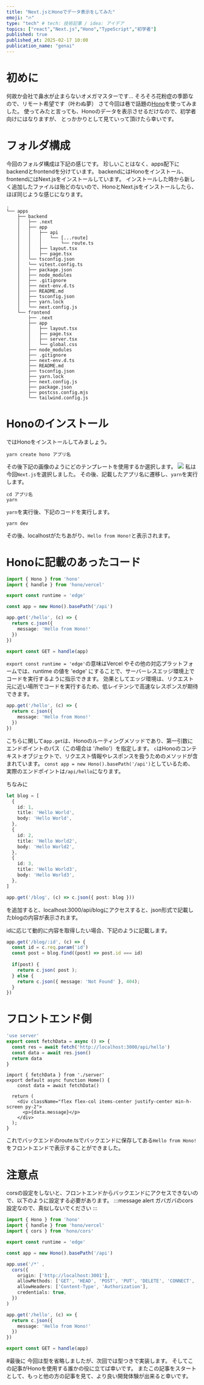 ```yaml
---
title: "Next.jsとHonoでデータ表示をしてみた"
emoji: "🔥"
type: "tech" # tech: 技術記事 / idea: アイデア
topics: ["react","Next.js","Hono","TypeScript","初学者"]
published: true
published_at: 2025-02-17 10:00
publication_name: "genai"
---
```


# 初めに
何故か会社で鼻水が止まらないオメガマスターです…
そろそろ花粉症の季節なので、リモート希望です（叶わぬ夢）
さて今回は巷で話題の[Hono](https://hono.dev/docs/getting-started/basic)を使ってみました。
使ってみたと言っても、Honoのデータを表示させるだけなので、初学者向けにはなりますが、
とっかかりとして見ていって頂けたら幸いです。

# フォルダ構成
今回のフォルダ構成は下記の感じです。
珍しいことはなく、apps配下にbackendとfrontendを分けています。
backendにはHonoをインストール、
frontendにはNext.jsをインストールしています。
インストールした時から新しく追加したファイルは殆どのないので、HonoとNext.jsをインストールしたら、ほぼ同じような感じになります。
```
.
└── apps
    ├── backend
    │   ├── .next
    │   ├── app
    │   │   ├── api
    │   │   │   └── [...route]
    │   │   │       └── route.ts
    │   │   ├── layout.tsx
    │   │   ├── page.tsx
    │   └── tsconfig.json
    │   └── vitest.config.ts
    │   ├── package.json
    │   ├── node_modules
    │   ├── .gitignore
    │   ├── next-env.d.ts
    │   ├── README.md
    │   ├── tsconfig.json
    │   ├── yarn.lock
    │   └── next.config.js
    └── frontend
        ├── .next
        ├── app
        │   ├── layout.tsx
        │   ├── page.tsx
        │   ├── server.tsx
        │   └── global.css
        ├── node_modules
        ├── .gitignore
        ├── next-env.d.ts
        ├── README.md
        ├── tsconfig.json
        ├── yarn.lock
        ├── next.config.js
        ├── package.json
        ├── postcss.config.mjs
        └── tailwind.config.js
```

# Honoのインストール
ではHonoをインストールしてみましょう。
```
yarn create hono アプリ名
```
その後下記の画像のようにどのテンプレートを使用するか選択します。
![](/images/next-hono-display-plactice/image1.png)
私は今回`Next.js`を選択しました。
その後、記載したアプリ名に遷移し、`yarn`を実行します。
```
cd アプリ名
yarn
```
`yarn`を実行後、下記のコードを実行します。
```
yarn dev
```
その後、localhostがたちあがり、`Hello from Hono!`と表示されます。

# Honoに記載のあったコード
```:apps/backend/api/[...route]/route.ts
import { Hono } from 'hono'
import { handle } from 'hono/vercel'

export const runtime = 'edge'

const app = new Hono().basePath('/api')

app.get('/hello', (c) => {
  return c.json({
    message: 'Hello from Hono!'
  })
})

export const GET = handle(app)

```
`export const runtime = 'edge'`の意味はVercel やその他の対応プラットフォームでは、runtime の値を 'edge' にすることで、サーバーレスエッジ環境上でコードを実行するように指示できます。
効果としてエッジ環境は、リクエスト元に近い場所でコードを実行するため、低レイテンシで高速なレスポンスが期待できます。
```apps/backend/api/[...route]/route.ts
app.get('/hello', (c) => {
  return c.json({
    message: 'Hello from Hono!'
  })
})
```
こちらに関してa`pp.get`は、Honoのルーティングメソッドであり、第一引数にエンドポイントのパス（この場合は '/hello'）を指定します。
`c`はHonoのコンテキストオブジェクトで、リクエスト情報やレスポンスを扱うためのメソッドが含まれています。
`const app = new Hono().basePath('/api')`としているため、実際のエンドポイントは`/api/hello`になります。

ちなみに
```apps/backend/api/[...route]/route.ts
let blog = [
  {
    id: 1,
    title: 'Hello World',
    body: 'Hello World',
  },
  {
    id: 2,
    title: 'Hello World2',
    body: 'Hello World2',
  },
  {
    id: 3,
    title: 'Hello World3',
    body: 'Hello World3',
  },
]

app.get('/blog', (c) => c.json({ post: blog }))
```
を追加すると、localhost:3000/api/blogにアクセスすると、json形式で記載したblogの内容が表示されます。

idに応じて動的に内容を取得したい場合、下記のように記載します。
```apps/backend/api/[...route]/route.ts
app.get('/blog/:id', (c) => {
  const id = c.req.param('id')
  const post = blog.find((post) => post.id === id)
  
  if(post) {
    return c.json( post );
  } else {
    return c.json({ message: 'Not Found' }, 404);
  }
})
```

# フロントエンド側
```:server.ts
'use server'
export const fetchData = async () => {
  const res = await fetch('http://localhost:3000/api/hello')
  const data = await res.json()
  return data
}
```
```:page.tsx
import { fetchData } from './server'
export default async function Home() {
    const data = await fetchData()

  return (
    <div className="flex flex-col items-center justify-center min-h-screen py-2">
      <p>{data.message}</p>
    </div>
  );
}
```
これでバックエンドのroute.tsでバックエンドに保存してある`Hello from Hono!`をフロントエンドで表示することができました。

# 注意点
corsの設定をしないと、フロントエンドからバックエンドにアクセスできないので、以下のように設定する必要があります。
:::message alert
ガバガバのcors設定なので、真似しないでください
:::
```apps/backend/api/[...route]/route.ts
import { Hono } from 'hono'
import { handle } from 'hono/vercel'
import { cors } from 'hono/cors'

export const runtime = 'edge'

const app = new Hono().basePath('/api')

app.use('/*' , 
  cors({
    origin: ['http://localhost:3001'],
    allowMethods: ['GET', 'HEAD', 'POST', 'PUT', 'DELETE', 'CONNECT', 'OPTIONS', 'TRACE', 'PATCH'],
    allowHeaders: ['Content-Type', 'Authorization'],
    credentials: true,
  })
)

app.get('/hello', (c) => {
  return c.json({
    message: 'Hello from Hono!'
  })
})

export const GET = handle(app)
```

#最後に
今回は型を省略しましたが、次回では型つきで実装します。
そしてこの記事がHonoを使用する誰かの役に立てば幸いです。
またこの記事をスタートとして、もっと他の方の記事を見て、より良い開発体験が出来ると幸いです。
